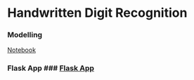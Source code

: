 # Handwritten Digit Recognition #

### Modelling ###

[Notebook](https://github.com/saranaweera/Hand-Written-Digit-Recognition/blob/master/Model/HandWrittenDigitRecognizer.Modelling.ipynb)

### Flask App ### [Flask App](https://github.com/saranaweera/Hand-Written-Digit-Recognition/blob/master/FlaskApp/digitRecognizer.app.py)
